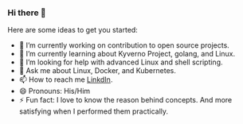 ### Hi there 👋



Here are some ideas to get you started:

- 🔭 I’m currently working on contribution to open source projects.
- 🌱 I’m currently learning about Kyverno Project, golang, and Linux.
- 🤔 I’m looking for help with advanced Linux and shell scripting.
- 💬 Ask me about  Linux, Docker, and Kubernetes.
- 📫 How to reach me [LinkdIn](https://www.linkedin.com/in/vivek-kumar-sahu-bb3a61195/).
- 😄 Pronouns: His/Him
- ⚡ Fun fact: I love to know the reason behind concepts. And more satisfying when I performed them practically.

